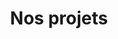---
layout: list
title: Nos projets
slug: Nos projets
menu: true
order: 2
description: >
  Ici, vous pouvez retrouver tous mes projets 
accent_color: '#E04750'
accent_image:         
  background: '#2D2D36'
  overlay:    false  
accent_image:         /assets/img/robot-cdr-2023.jpg
---